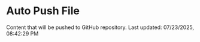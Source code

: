 # Auto Push File

Content that will be pushed to GitHub repository.
Last updated: 07/23/2025, 08:42:29 PM